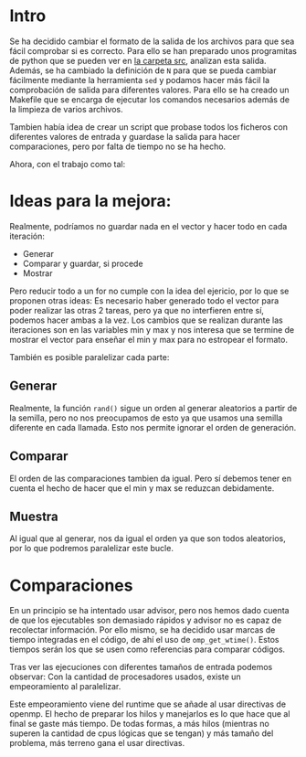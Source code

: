 # Intro

Se ha decidido cambiar el formato de la salida de los archivos para que sea fácil comprobar si es correcto.
Para ello se han preparado unos programitas de python que se pueden ver en [la carpeta src](../../src), analizan esta salida.
Además, se ha cambiado la definición de `N` para que se pueda cambiar fácilmente mediante la herramienta `sed` y podamos hacer más fácil la comprobación de salida para diferentes valores.
Para ello se ha creado un Makefile que se encarga de ejecutar los comandos necesarios además de la limpieza de varios archivos.

Tambien había idea de crear un script que probase todos los ficheros con diferentes valores de entrada y guardase la salida para hacer comparaciones, pero por falta de tiempo no se ha hecho.

Ahora, con el trabajo como tal:

# Ideas para la mejora:

Realmente, podríamos no guardar nada en el vector y hacer todo en cada iteración:

- Generar
- Comparar y guardar, si procede
- Mostrar

Pero reducir todo a un for no cumple con la idea del ejericio, por lo que se proponen otras ideas:
Es necesario haber generado todo el vector para poder realizar las otras 2 tareas, pero ya que no interfieren entre sí, podemos hacer ambas a la vez.
Los cambios que se realizan durante las iteraciones son en las variables min y max y nos interesa que se termine de mostrar el vector para enseñar el min y max para no estropear el formato.

También es posible paralelizar cada parte:

## Generar

Realmente, la función `rand()` sigue un orden al generar aleatorios a partir de la semilla, pero no nos preocupamos de esto ya que usamos una semilla diferente en cada llamada.
Esto nos permite ignorar el orden de generación.

## Comparar

El orden de las comparaciones tambien da igual.
Pero sí debemos tener en cuenta el hecho de hacer que el min y max se reduzcan debidamente.

## Muestra

Al igual que al generar, nos da igual el orden ya que son todos aleatorios, por lo que podremos paralelizar este bucle.

# Comparaciones

En un principio se ha intentado usar advisor, pero nos hemos dado cuenta de que los ejecutables son demasiado rápidos y advisor no es capaz de recolectar información.
Por ello mismo, se ha decidido usar marcas de tiempo integradas en el código, de ahí el uso de `omp_get_wtime()`.
Estos tiempos serán los que se usen como referencias para comparar códigos.

Tras ver las ejecuciones con diferentes tamaños de entrada podemos observar:
Con la cantidad de procesadores usados, existe un empeoramiento al paralelizar.

Este empeoramiento viene del runtime que se añade al usar directivas de openmp.
El hecho de preparar los hilos y manejarlos es lo que hace que al final se gaste más tiempo.
De todas formas, a más hilos (mientras no superen la cantidad de cpus lógicas que se tengan) y más tamaño del problema, más terreno gana el usar directivas.

